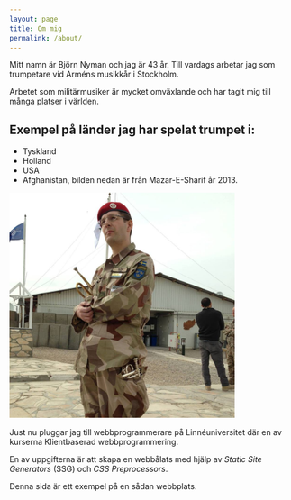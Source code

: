 ```yaml
---
layout: page
title: Om mig
permalink: /about/
---
```


Mitt namn är Björn Nyman och jag är 43 år. Till vardags arbetar jag som trumpetare vid Arméns musikkår i Stockholm.

Arbetet som militärmusiker är mycket omväxlande och har tagit mig till många platser i världen.

## Exempel på länder jag har spelat trumpet i:

* Tyskland
* Holland
* USA
* Afghanistan, bilden nedan är från Mazar-E-Sharif år 2013.

<img alt="Björn Nyman i Mazar-E-Sharif, Afghanistan" src="/assets/affe_bn.jpg" width="400">

Just nu pluggar jag till webbprogrammerare på Linnéuniversitet där en av kurserna Klientbaserad webbprogrammering.

En av uppgifterna är att skapa en webbålats med hjälp av *Static Site Generators* (SSG) och *CSS Preprocessors*.

Denna sida är ett exempel på en sådan webbplats.